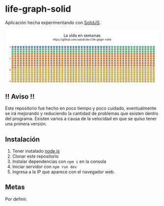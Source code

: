 # life-graph-solid
Aplicación hecha experimentando con [SolidJS](https://www.solidjs.com/).

![screenshot](docs/screenshot.png)
## !! Aviso !!
Este repositorio fue hecho en poco tiempo y poco cuidado, eventualmente se irá mejorando y reduciendo la cantidad de problemas que existen dentro del programa. Existen varios a causa de la velocidad en que se quiso tener una primera versión. 

## Instalación
1. Tener instalado [node.js](https://nodejs.org/en)
2. Clonar este repositorio
3. Instalar dependencias con `npm i` en la consola
4. Iniciar servidor con `npm run dev`
5. Ingresa a la IP que aparece con el navegador web.

## Metas
Por definir.
